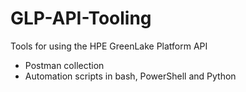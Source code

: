 # GLP-API-Tooling
Tools for using the HPE GreenLake Platform API 
- Postman collection
- Automation scripts in bash, PowerShell and Python